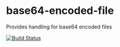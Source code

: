 base64-encoded-file
===================

Provides handling for base64 encoded files

[![Build Status](https://travis-ci.org/hshn/base64-encoded-file.svg?branch=master)](https://travis-ci.org/hshn/base64-encoded-file)
